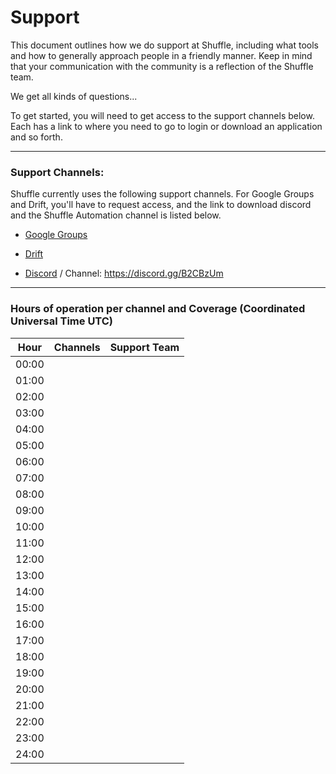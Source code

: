 # Support
This document outlines how we do support at Shuffle, including what tools and how to generally approach people in a friendly manner. Keep in mind that your communication with the community is a reflection of the Shuffle team.

We get all kinds of questions...

To get started, you will need to get access to the support channels below. Each has a link to where you need to go to login or download an application and so forth.

---

### Support Channels:

Shuffle currently uses the following support channels. For Google Groups and Drift, you'll have to request access, and the link to download discord and the Shuffle Automation channel is listed below.

* [Google Groups](https://www.gmail.com)

* [Drift](https://www.drift.com/)

* [Discord](https://discord.com/) / Channel: https://discord.gg/B2CBzUm

---

### Hours of operation per channel and Coverage (Coordinated Universal Time UTC)


| Hour  | Channels | Support Team |
|-------|----------|--------------|
| 00:00 |          |              |
| 01:00 |          |              |
| 02:00 |          |              |
| 03:00 |          |              |
| 04:00 |          |              |
| 05:00 |          |              |
| 06:00 |          |              |
| 07:00 |          |              |
| 08:00 |          |              |
| 09:00 |          |              |
| 10:00 |          |              |
| 11:00 |          |              |
| 12:00 |          |              |
| 13:00 |          |              |
| 14:00 |          |              |
| 15:00 |          |              |
| 16:00 |          |              |
| 17:00 |          |              |
| 18:00 |          |              |
| 19:00 |          |              |
| 20:00 |          |              |
| 21:00 |          |              |
| 22:00 |          |              |
| 23:00 |          |              |
| 24:00 |          |              |
